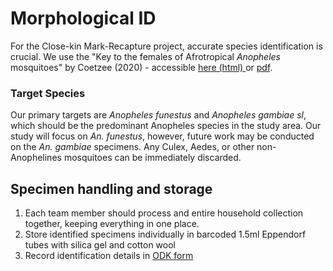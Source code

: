 # Morphological ID

For the Close-kin Mark-Recapture project, accurate species identification is crucial. We use the "Key to the females of Afrotropical *Anopheles* mosquitoes" by Coetzee (2020) - accessible [here (html)
](https://malariajournal.biomedcentral.com/articles/10.1186/s12936-020-3144-9)  or [pdf](https://github.com/sanjaynagi/anokin/raw/main/docs/anokin-site/.Coetzee%202020%20-%20Malar.%20J_.pdf).

### Target Species
Our primary targets are *Anopheles funestus* and *Anopheles gambiae sl*, which should be the predominant Anopheles species in the study area. Our study will focus on *An. funestus*, however, future work may be conducted on the *An. gambiae* specimens. Any Culex, Aedes, or other non-Anophelines mosquitoes can be immediately discarded. 

## Specimen handling and storage
1. Each team member should process and entire household collection together, keeping everything in one place.
2. Store identified specimens individually in barcoded 1.5ml Eppendorf tubes with silica gel and cotton wool
3. Record identification details in [ODK form](https://odkcentral.lstmed.ac.uk/-/single/JKQaAg5e5rJl3lIDoUg8BdrQelnjWsa?st=BoitOmlceTJvF161b0pGM3E2esK1xJpE8TkMTwRwV7GvaE11CpXUfUGb$JtLU7HF)

